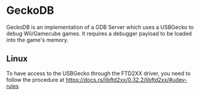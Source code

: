 GeckoDB
===
GeckoDB is an implementation of a GDB Server which uses a USBGecko to debug Wii/Gamecube games. It requires a debugger payload to be loaded into the game's memory.

Linux
---
To have access to the USBGecko through the FTD2XX driver, you need to follow the procedure at https://docs.rs/libftd2xx/0.32.2/libftd2xx/#udev-rules